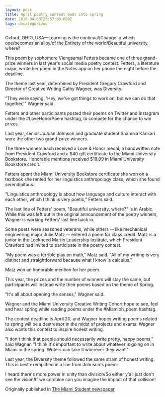 ```yaml
---
layout: post
title: April poetry contest buds into spring
date: 2018-04-03T23:57:00.000Z
tags: Uncategorized
---
```

Oxford, OHIO, USA—Learning is the continual/Change in which one/becomes an alloy/of the Entirety of the world/Beautiful university, where?



This poem by sophomore Viengsamai Fetters became one of three grand-prize winners in last year's social media poetry contest. Fetters, a literature major, wrote her poem in the Notes app on her phone the night before the deadline.



The theme last year, determined by President Gregory Crawford and Director of Creative Writing Cathy Wagner, was Diversity.



"They were saying, 'Hey, we've got things to work on, but we can do that together,'" Wagner said.



Fetters and other participants posted their poems on Twitter and Instagram under the #LoveHonorPoem hashtag, to compete for the chance to win prizes.



Last year, senior JuJuan Johnson and graduate student Shamika Karikari were the other two grand-prize winners.



The three winners each received a Love & Honor medal, a handwritten note from President Crawford and a $40 gift certificate to the Miami University Bookstore. Honorable mentions received $18.09 in Miami University Bookstore credit.



Fetters spent the Miami University Bookstore certificate she won on a textbook she rented for her linguistics anthropology class, which she found serendipitous.



"Linguistics anthropology is about how language and culture interact with each other, which I think is very poetic," Fetters said.



The last line of Fetters' poem, "Beautiful university, where?" is in Arabic. While this was left out in the original announcement of the poetry winners, Wagner is working Fetters' last line back in.



Some poets were seasoned veterans, while others -- like mechanical engineering major Julie Matz -- entered a poem for class credit. Matz is a junior in the Lockheed Martin Leadership Institute, which President Crawford had invited to participate in the poetry contest.



"My poem was a terrible play on math," Matz said. "All of my writing is very distinct and straightforward because what I know is calculus."



Matz won an honorable mention for her poem.



This year, the prizes and the number of winners will stay the same, but participants will instead write their poems based on the theme of Spring.



"It's all about opening the senses," Wagner said.



Wagner and the Miami University Creative Writing Cohort hope to see, feel and hear spring while reading poems under the #Miamioh_poem hashtag.



The contest deadline is April 20, and Wagner hopes writing poems related to spring will be a destressor in the midst of projects and exams. Wagner also wants this contest to inspire honest writing.



"I don't think that people should necessarily write pretty, happy poems," said Wagner. "I think it's important to write about whatever is going on in Miami in the spring. Writers can take it wherever they want."



Last year, the Diversity theme followed the same strain of honest writing. This is best exemplified in a line from Johnson's poem:



I heard there's more power in unity than division/So either y'all just don't see the vision/If we combine can you imagine the impact of that collision!

Originally published in [The Miami Student newspaper](https://www.miamistudent.net/article/2018/04/april-poetry-contest-buds-into-spring?ct=content_open&cv=cbox_latest)
